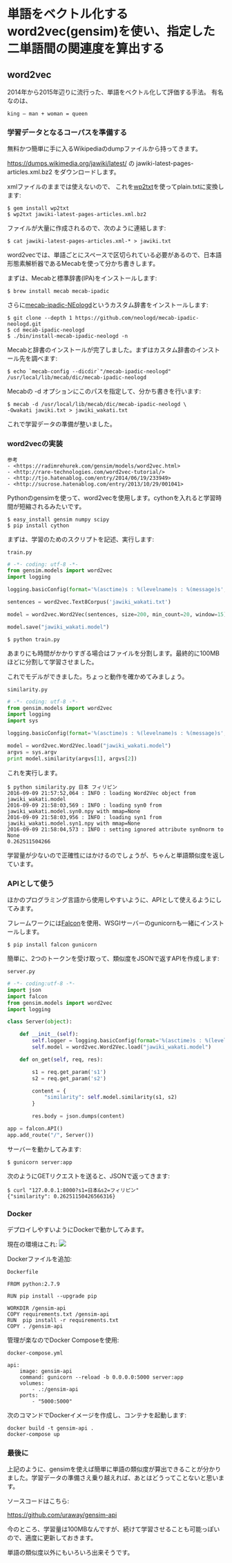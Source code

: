 # 単語をベクトル化するword2vec(gensim)を使い、指定した二単語間の関連度を算出する

## word2vec

2014年から2015年辺りに流行った、単語をベクトル化して評価する手法。
有名なのは、

    king – man + woman = queen

### 学習データとなるコーパスを準備する

無料かつ簡単に手に入るWikipediaのdumpファイルから持ってきます。

<https://dumps.wikimedia.org/jawiki/latest/> の
jawiki-latest-pages-articles.xml.bz2 をダウンロードします。

xmlファイルのままでは使えないので、
これを[wp2txt](https://github.com/yohasebe/wp2txt)を使ってplain.txtに変換します:

    $ gem install wp2txt
    $ wp2txt jawiki-latest-pages-articles.xml.bz2

ファイルが大量に作成されるので、次のように連結します:

    $ cat jawiki-latest-pages-articles.xml-* > jawiki.txt

word2vecでは、単語ごとにスペースで区切られている必要があるので、日本語形態素解析器であるMecabを使って分かち書きします。

まずは、Mecabと標準辞書(IPA)をインストールします:

    $ brew install mecab mecab-ipadic

さらに[mecab-ipadic-NEologd](https://github.com/neologd/mecab-ipadic-neologd/blob/master/README.ja.md)というカスタム辞書をインストールします:

    $ git clone --depth 1 https://github.com/neologd/mecab-ipadic-neologd.git
    $ cd mecab-ipadic-neologd
    $ ./bin/install-mecab-ipadic-neologd -n

Mecabと辞書のインストールが完了しました。まずはカスタム辞書のインストール先を調べます:

    $ echo `mecab-config --dicdir`"/mecab-ipadic-neologd"
    /usr/local/lib/mecab/dic/mecab-ipadic-neologd

Mecabの -d オプションにこのパスを指定して、分かち書きを行います:

    $ mecab -d /usr/local/lib/mecab/dic/mecab-ipadic-neologd \
    -Owakati jawiki.txt > jawiki_wakati.txt

これで学習データの準備が整いました。

### word2vecの実装

    参考
    - <https://radimrehurek.com/gensim/models/word2vec.html>
    - <http://rare-technologies.com/word2vec-tutorial/>
    - <http://tjo.hatenablog.com/entry/2014/06/19/233949>
    - <http://sucrose.hatenablog.com/entry/2013/10/29/001041>

Pythonのgensimを使って、word2vecを使用します。cythonを入れると学習時間が短縮されるみたいです。

    $ easy_install gensim numpy scipy
    $ pip install cython

まずは、学習のためのスクリプトを記述、実行します:

`train.py`

```python
# -*- coding: utf-8 -*-
from gensim.models import word2vec
import logging

logging.basicConfig(format='%(asctime)s : %(levelname)s : %(message)s', level=logging.INFO)

sentences = word2vec.Text8Corpus('jawiki_wakati.txt')

model = word2vec.Word2Vec(sentences, size=200, min_count=20, window=15)

model.save("jawiki_wakati.model")
```

    $ python train.py

あまりにも時間がかかりすぎる場合はファイルを分割します。最終的に100MBほどに分割して学習させました。

これでモデルができました。ちょっと動作を確かめてみましょう。

`similarity.py`

```python
# -*- coding: utf-8 -*-
from gensim.models import word2vec
import logging
import sys

logging.basicConfig(format='%(asctime)s : %(levelname)s : %(message)s', level=logging.INFO)

model = word2vec.Word2Vec.load("jawiki_wakati.model")
argvs = sys.argv
print model.similarity(argvs[1], argvs[2])
```

これを実行します。

    $ python similarity.py 日本 フィリピン
    2016-09-09 21:57:52,064 : INFO : loading Word2Vec object from jawiki_wakati.model
    2016-09-09 21:58:03,569 : INFO : loading syn0 from jawiki_wakati.model.syn0.npy with mmap=None
    2016-09-09 21:58:03,956 : INFO : loading syn1 from jawiki_wakati.model.syn1.npy with mmap=None
    2016-09-09 21:58:04,573 : INFO : setting ignored attribute syn0norm to None
    0.262511504266

学習量が少ないので正確性にはかけるのでしょうが、ちゃんと単語類似度を返しています。

### APIとして使う

ほかのプログラミング言語から使用しやすいように、APIとして使えるようにしてみます。

フレームワークには[Falcon](https://falconframework.org/)を使用、WSGIサーバーのgunicornも一緒にインストールします。

    $ pip install falcon gunicorn

簡単に、2つのトークンを受け取って、類似度をJSONで返すAPIを作成します:

`server.py`
```python
# -*- coding:utf-8 -*-
import json
import falcon
from gensim.models import word2vec
import logging

class Server(object):

    def __init__(self):
        self.logger = logging.basicConfig(format='%(asctime)s : %(levelname)s : %(message)s', level=logging.INFO)
        self.model = word2vec.Word2Vec.load("jawiki_wakati.model")

    def on_get(self, req, res):

        s1 = req.get_param('s1')
        s2 = req.get_param('s2')

        content = {
            "similarity": self.model.similarity(s1, s2)
        }

        res.body = json.dumps(content)

app = falcon.API()
app.add_route("/", Server())
```

サーバーを動かしてみます:

    $ gunicorn server:app

次のようにGETリクエストを送ると、JSONで返ってきます:

    $ curl "127.0.0.1:8000?s1=日本&s2=フィリピン"
    {"similarity": 0.26251150426566316}

### Docker

デプロイしやすいようにDockerで動かしてみます。

現在の環境はこれ:
![](http://i.imgur.com/PcqxvKz.png)

Dockerファイルを追加:

`Dockerfile`
```
FROM python:2.7.9

RUN pip install --upgrade pip

WORKDIR /gensim-api
COPY requirements.txt /gensim-api
RUN  pip install -r requirements.txt
COPY . /gensim-api
```

管理が楽なのでDocker Composeを使用:

`docker-compose.yml`
```
api:
    image: gensim-api
    command: gunicorn --reload -b 0.0.0.0:5000 server:app
    volumes:
        - .:/gensim-api
    ports:
        - "5000:5000"
```

次のコマンドでDockerイメージを作成し、コンテナを起動します:
```
docker build -t gensim-api .
docker-compose up
```

### 最後に

上記のように、gensimを使えば簡単に単語の類似度が算出できることが分かりました。学習データの準備さえ乗り越えれば、あとはどうってことないと思います。

ソースコードはこちら:

<https://github.com/uraway/gensim-api>

今のところ、学習量は100MBなんですが、続けて学習させることも可能っぽいので、適度に更新しておきます。

単語の類似度以外にもいろいろ出来そうです。
